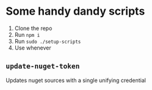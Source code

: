 # Some handy dandy scripts

1. Clone the repo
2. Run `npm i`
3. Run `sudo ./setup-scripts`
4. Use whenever

## `update-nuget-token`

Updates nuget sources with a single unifying credential